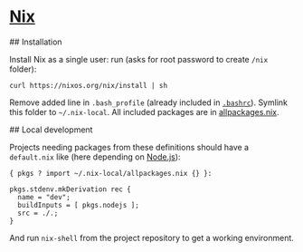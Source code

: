 # [Nix](http://nixos.org/nix/)

## Installation

Install Nix as a single user: run (asks for root password to create `/nix` folder):

```
curl https://nixos.org/nix/install | sh
```

Remove added line in `.bash_profile` (already included in [`.bashrc`](../dotfiles/.bashrc)). Symlink this folder to `~/.nix-local`. All included packages are in [allpackages.nix](allpackages.nix).

## Local development

Projects needing packages from these definitions should have a `default.nix` like (here depending on [Node.js](https://nodejs.org/)):

```
{ pkgs ? import ~/.nix-local/allpackages.nix {} }:

pkgs.stdenv.mkDerivation rec {
  name = "dev";
  buildInputs = [ pkgs.nodejs ];
  src = ./.;
}
```

And run `nix-shell` from the project repository to get a working environment.